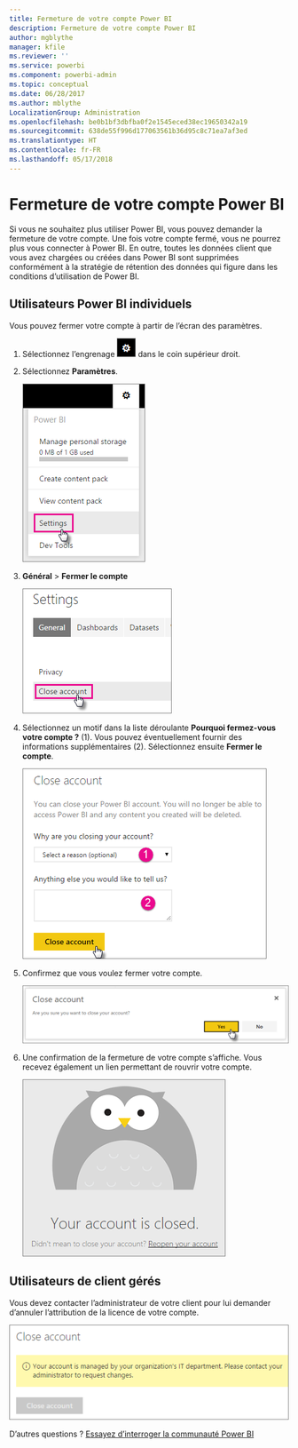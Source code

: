 ```yaml
---
title: Fermeture de votre compte Power BI
description: Fermeture de votre compte Power BI
author: mgblythe
manager: kfile
ms.reviewer: ''
ms.service: powerbi
ms.component: powerbi-admin
ms.topic: conceptual
ms.date: 06/28/2017
ms.author: mblythe
LocalizationGroup: Administration
ms.openlocfilehash: be0b1bf3dbfba0f2e1545eced38ec19650342a19
ms.sourcegitcommit: 638de55f996d177063561b36d95c8c71ea7af3ed
ms.translationtype: HT
ms.contentlocale: fr-FR
ms.lasthandoff: 05/17/2018
---
```

# <a name="closing-your-power-bi-account"></a>Fermeture de votre compte Power BI
Si vous ne souhaitez plus utiliser Power BI, vous pouvez demander la fermeture de votre compte.  Une fois votre compte fermé, vous ne pourrez plus vous connecter à Power BI.  En outre, toutes les données client que vous avez chargées ou créées dans Power BI sont supprimées conformément à la stratégie de rétention des données qui figure dans les conditions d’utilisation de Power BI.

## <a name="individual-power-bi-users"></a>Utilisateurs Power BI individuels
Vous pouvez fermer votre compte à partir de l’écran des paramètres.

1. Sélectionnez l’engrenage ![](media/service-admin-closing-your-account/gear.png) dans le coin supérieur droit.
2. Sélectionnez **Paramètres**.
   
    ![](media/service-admin-closing-your-account/closeaccount-settings.png)
3. **Général** > **Fermer le compte**
   
    ![](media/service-admin-closing-your-account/closeaccount-settings2.png)
4. Sélectionnez un motif dans la liste déroulante **Pourquoi fermez-vous votre compte ?** (1).  Vous pouvez éventuellement fournir des informations supplémentaires (2). Sélectionnez ensuite **Fermer le compte**.
   
    ![](media/service-admin-closing-your-account/closeaccount-settings3.png)
5. Confirmez que vous voulez fermer votre compte.
   
    ![](media/service-admin-closing-your-account/closeaccount-settings4.png)
6. Une confirmation de la fermeture de votre compte s’affiche. Vous recevez également un lien permettant de rouvrir votre compte.
   
    ![](media/service-admin-closing-your-account/closeaccount-settings5.png)

## <a name="managed-tenant-users"></a>Utilisateurs de client gérés
Vous devez contacter l’administrateur de votre client pour lui demander d’annuler l’attribution de la licence de votre compte.

![](media/service-admin-closing-your-account/closeaccountmanaged.png)

D’autres questions ? [Essayez d’interroger la communauté Power BI](http://community.powerbi.com/)


